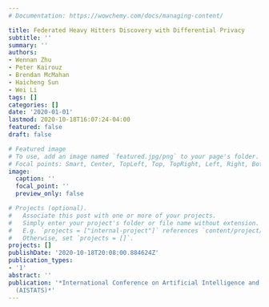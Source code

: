 ```yaml
---
# Documentation: https://wowchemy.com/docs/managing-content/

title: Federated Heavy Hitters Discovery with Differential Privacy
subtitle: ''
summary: ''
authors:
- Wennan Zhu
- Peter Kairouz
- Brendan McMahan
- Haicheng Sun
- Wei Li
tags: []
categories: []
date: '2020-01-01'
lastmod: 2020-10-18T16:07:24-04:00
featured: false
draft: false

# Featured image
# To use, add an image named `featured.jpg/png` to your page's folder.
# Focal points: Smart, Center, TopLeft, Top, TopRight, Left, Right, BottomLeft, Bottom, BottomRight.
image:
  caption: ''
  focal_point: ''
  preview_only: false

# Projects (optional).
#   Associate this post with one or more of your projects.
#   Simply enter your project's folder or file name without extension.
#   E.g. `projects = ["internal-project"]` references `content/project/deep-learning/index.md`.
#   Otherwise, set `projects = []`.
projects: []
publishDate: '2020-10-18T20:08:00.884624Z'
publication_types:
- '1'
abstract: ''
publication: '*International Conference on Artificial Intelligence and Statistics
  (AISTATS)*'
---
```

